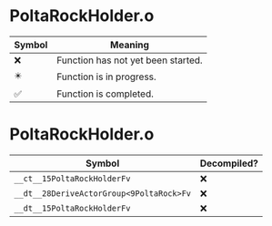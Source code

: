 # PoltaRockHolder.o
| Symbol | Meaning 
| ------------- | ------------- 
| :x: | Function has not yet been started. 
| :eight_pointed_black_star: | Function is in progress. 
| :white_check_mark: | Function is completed. 


# PoltaRockHolder.o
| Symbol | Decompiled? |
| ------------- | ------------- |
| `__ct__15PoltaRockHolderFv` | :x: |
| `__dt__28DeriveActorGroup<9PoltaRock>Fv` | :x: |
| `__dt__15PoltaRockHolderFv` | :x: |
